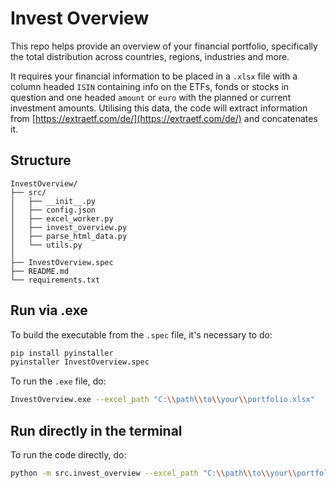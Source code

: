 # Invest Overview

This repo helps provide an overview of your financial portfolio, specifically 
the total distribution across countries, regions, industries
and more.

It requires your financial information to be placed in a `.xlsx` file
with a column headed `ISIN` containing info on the ETFs, fonds or stocks
in question and one headed `amount` or `euro` with the planned or current
investment amounts. Utilising this data, the code will extract information
from [https://extraetf.com/de/](https://extraetf.com/de/) and concatenates it.

## Structure
```
InvestOverview/
├── src/
│   ├── __init__.py
│   ├── config.json
│   ├── excel_worker.py
│   ├── invest_overview.py
│   ├── parse_html_data.py
│   └── utils.py
│
├── InvestOverview.spec
├── README.md
└── requirements.txt
```

## Run via .exe

To build the executable from the `.spec` file, it's necessary to do:

```bash
pip install pyinstaller
pyinstaller InvestOverview.spec
```

To run the `.exe` file, do:
```bash
InvestOverview.exe --excel_path "C:\\path\\to\\your\\portfolio.xlsx"
```

## Run directly in the terminal

To run the code directly, do:
```bash
python -m src.invest_overview --excel_path "C:\\path\\to\\your\\portfolio.xlsx"
```
